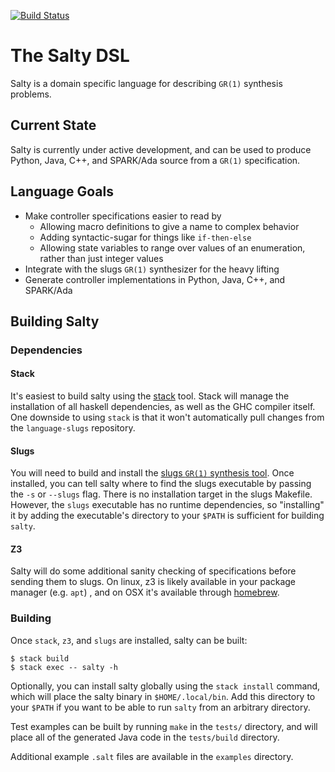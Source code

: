 [![Build Status](https://travis-ci.org/GaloisInc/salty.svg?branch=wip%2Fspeedup-build)](https://travis-ci.org/GaloisInc/salty)

# The Salty DSL

Salty is a domain specific language for describing `GR(1)` synthesis problems.

## Current State

Salty is currently under active development, and can be used to produce Python,
Java, C++, and SPARK/Ada source from a `GR(1)` specification.

## Language Goals

* Make controller specifications easier to read by
  - Allowing macro definitions to give a name to complex behavior
  - Adding syntactic-sugar for things like `if-then-else`
  - Allowing state variables to range over values of an enumeration, rather than
    just integer values
* Integrate with the slugs `GR(1)` synthesizer for the heavy lifting
* Generate controller implementations in Python, Java, C++, and SPARK/Ada

## Building Salty

### Dependencies

#### Stack
It's easiest to build salty using the [stack][stack] tool.  Stack will manage
the installation of all haskell dependencies, as well as the GHC compiler
itself. One downside to using `stack` is that it won't automatically pull
changes from the `language-slugs` repository.

#### Slugs
You will need to build and install the [slugs `GR(1)` synthesis tool][slugs].
Once installed, you can tell salty where to find the slugs executable by passing
the `-s` or `--slugs` flag. There is no installation target in the slugs
Makefile. However, the `slugs` executable has no runtime dependencies, so 
"installing" it by adding the executable's directory to your `$PATH` is 
sufficient for building `salty`.

#### Z3
Salty will do some additional sanity checking of specifications before sending
them to slugs. On linux, z3 is likely available in your package manager (e.g. 
`apt`) , and on OSX it's available through [homebrew][homebrew].

### Building
Once `stack`, `z3`, and `slugs` are installed, salty can be built:

```shell
$ stack build
$ stack exec -- salty -h
```

Optionally, you can install salty globally using the `stack install` command,
which will place the salty binary in `$HOME/.local/bin`. Add this directory to
your `$PATH` if you want to be able to run `salty` from an arbitrary directory.

Test examples can be built by running `make` in the `tests/` directory, and
will place all of the generated Java code in the `tests/build` directory.

Additional example `.salt` files are available in the `examples` directory.

[stack]: http://docs.haskellstack.org/en/stable/README/#how-to-install
[slugs]: https://github.com/VerifiableRobotics/slugs
[homebrew]: https://brew.sh
